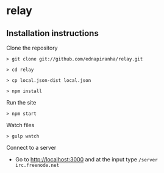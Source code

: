 # relay

## Installation instructions

Clone the repository

    > git clone git://github.com/ednapiranha/relay.git

    > cd relay

    > cp local.json-dist local.json

    > npm install

Run the site

    > npm start

Watch files

    > gulp watch

Connect to a server

* Go to [http://localhost:3000](http://localhost:3000) and at the input type `/server irc.freenode.net`


